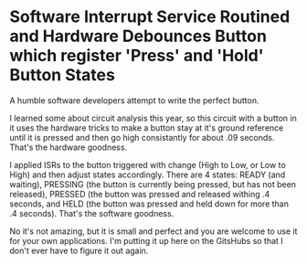 # Software Interrupt Service Routined and Hardware Debounces Button which register 'Press' and 'Hold' Button States

A humble software developers attempt to write the perfect button.

I learned some about circuit analysis this year, so this circuit with a button in it uses the hardware tricks to make a button stay at it's ground reference until it is pressed and then go high consistantly for about .09 seconds. That's the hardware goodness.

I applied ISRs to the button triggered with change (High to Low, or Low to High) and then adjust states accordingly. There are 4 states: READY (and waiting), PRESSING (the button is currently being pressed, but has not been released), PRESSED (the button was pressed and released withing .4 seconds, and HELD (the button was pressed and held down for more than .4 seconds). That's the software goodness.

No it's not amazing, but it is small and perfect and you are welcome to use it for your own applications. I'm putting it up here on the GitsHubs so that I don't ever have to figure it out again.
